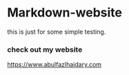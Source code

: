 # Markdown-website
this is just for some simple testing.

### check out my website
<https://www.abulfazlhaidary.com>
